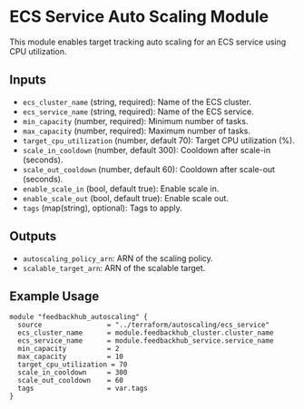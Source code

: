# ECS Service Auto Scaling Module

This module enables target tracking auto scaling for an ECS service using CPU utilization.

## Inputs

- `ecs_cluster_name` (string, required): Name of the ECS cluster.
- `ecs_service_name` (string, required): Name of the ECS service.
- `min_capacity` (number, required): Minimum number of tasks.
- `max_capacity` (number, required): Maximum number of tasks.
- `target_cpu_utilization` (number, default 70): Target CPU utilization (%).
- `scale_in_cooldown` (number, default 300): Cooldown after scale-in (seconds).
- `scale_out_cooldown` (number, default 60): Cooldown after scale-out (seconds).
- `enable_scale_in` (bool, default true): Enable scale in.
- `enable_scale_out` (bool, default true): Enable scale out.
- `tags` (map(string), optional): Tags to apply.

## Outputs

- `autoscaling_policy_arn`: ARN of the scaling policy.
- `scalable_target_arn`: ARN of the scalable target.

## Example Usage

```hcl
module "feedbackhub_autoscaling" {
  source                = "../terraform/autoscaling/ecs_service"
  ecs_cluster_name      = module.feedbackhub_cluster.cluster_name
  ecs_service_name      = module.feedbackhub_service.service_name
  min_capacity          = 2
  max_capacity          = 10
  target_cpu_utilization = 70
  scale_in_cooldown     = 300
  scale_out_cooldown    = 60
  tags                  = var.tags
}
```